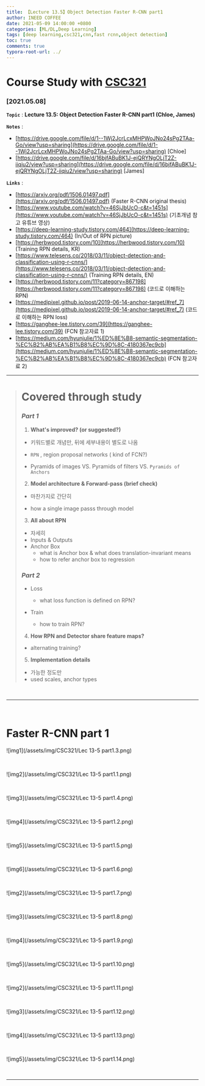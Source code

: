 ```yaml
---
title: 【Lecture 13.5】Object Detection Faster R-CNN part1
author: INEED COFFEE
date: 2021-05-09 14:00:00 +0800
categories: [ML/DL,Deep Learning]
tags: [deep learning,csc321,cnn,fast rcnn,object detection]
toc: true
comments: true
typora-root-url: ../
---
```

# Course Study with [CSC321](https://www.cs.toronto.edu/~rgrosse/courses/csc321_2017/) 



### [2021.05.08]

__`Topic`__ : __Lecture 13.5: Object Detection Faster R-CNN part1 (Chloe, James)__ 

__`Notes`__ : 

- [https://drive.google.com/file/d/1--1Wj2JcrLcxMHPWoJNo24sPg2TAa-Go/view?usp=sharing](https://drive.google.com/file/d/1--1Wj2JcrLcxMHPWoJNo24sPg2TAa-Go/view?usp=sharing) [Chloe]
- [https://drive.google.com/file/d/16bjfABuBK1J-ejQRYNgOLjT2Z-iiqiu2/view?usp=sharing](https://drive.google.com/file/d/16bjfABuBK1J-ejQRYNgOLjT2Z-iiqiu2/view?usp=sharing) [James]

__`Links`__ : 

- [https://arxiv.org/pdf/1506.01497.pdf](https://arxiv.org/pdf/1506.01497.pdf) (Faster R-CNN original thesis) 
- [https://www.youtube.com/watch?v=46SjJbUcO-c&t=1451s](https://www.youtube.com/watch?v=46SjJbUcO-c&t=1451s) (기초개념 참고 유튜브 영상) 
- [https://deep-learning-study.tistory.com/464](https://deep-learning-study.tistory.com/464) (In/Out of RPN picture) 
- [https://herbwood.tistory.com/10](https://herbwood.tistory.com/10) (Training RPN details, KR) 
- [https://www.telesens.co/2018/03/11/object-detection-and-classification-using-r-cnns/](https://www.telesens.co/2018/03/11/object-detection-and-classification-using-r-cnns/) (Training RPN details, EN)
- [https://herbwood.tistory.com/11?category=867198](https://herbwood.tistory.com/11?category=867198) (코드로 이해하는 RPN)
- [https://medipixel.github.io/post/2019-06-14-anchor-target/#ref_7](https://medipixel.github.io/post/2019-06-14-anchor-target/#ref_7) (코드로 이해하는 RPN loss)
- [https://ganghee-lee.tistory.com/39](https://ganghee-lee.tistory.com/39) (FCN 참고자료 1)
- [https://medium.com/hyunjulie/1%ED%8E%B8-semantic-segmentation-%EC%B2%AB%EA%B1%B8%EC%9D%8C-4180367ec9cb](https://medium.com/hyunjulie/1%ED%8E%B8-semantic-segmentation-%EC%B2%AB%EA%B1%B8%EC%9D%8C-4180367ec9cb) (FCN 참고자료 2) 

---
> # Covered through study
>
> ### _Part 1_ 
>
> 1. __What's improved? (or suggested?)__ 
>
> - 키워드별로 개념만, 뒤에 세부내용이 별도로 나옴
>
> - `RPN` , region proposal networks ( kind of FCN?)
>
> - Pyramids of images VS. Pyramids of filters VS. `Pyramids of Anchors` 
>
>   
>
> 2. __Model architecture & Forward-pass (brief check)__ 
>
> - 마찬가지로 간단히
>
> - how a single image passs through model
>
>   
>
> 3. __All about RPN__ 
>
> - 자세히
> - Inputs & Outputs
> - Anchor Box
>   - what is Anchor box & what does translation-invariant means
>   - how to refer anchor box to regression 
>
> ### _Part 2_ 
>
> - Loss
>   
>   - what loss function is defined on  RPN?
> - Train
>   
>   - how to train RPN?
>   
>   
>
> 4. __How RPN and Detector share feature maps?__ 
>
> - alternating training?
>
>   
>
> 5. __Implementation details__ 
>
> - 가능한 정도만
> - used scales, anchor types

​	

---

​			
# Faster R-CNN part 1

![img1](/assets/img/CSC321/Lec 13-5 part1.3.png)

​	

![img2](/assets/img/CSC321/Lec 13-5 part1.1.png)

​	

![img3](/assets/img/CSC321/Lec 13-5 part1.4.png)

​	

![img4](/assets/img/CSC321/Lec 13-5 part1.2.png)

​	

![img5](/assets/img/CSC321/Lec 13-5 part1.5.png)

​	

![img6](/assets/img/CSC321/Lec 13-5 part1.6.png)

​	

![img2](/assets/img/CSC321/Lec 13-5 part1.7.png)

​	

![img3](/assets/img/CSC321/Lec 13-5 part1.8.png)

​	

![img4](/assets/img/CSC321/Lec 13-5 part1.9.png)

​	

![img5](/assets/img/CSC321/Lec 13-5 part1.10.png)

​	

![img2](/assets/img/CSC321/Lec 13-5 part1.11.png)

​	

![img3](/assets/img/CSC321/Lec 13-5 part1.12.png)

​	

![img4](/assets/img/CSC321/Lec 13-5 part1.13.png)

​	

![img5](/assets/img/CSC321/Lec 13-5 part1.14.png)

​	


***

​	

